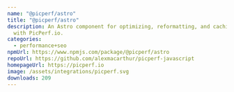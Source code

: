 ```yaml
---
name: "@picperf/astro"
title: "@picperf/astro"
description: An Astro component for optimizing, reformatting, and caching images
  with PicPerf.io.
categories:
  - performance+seo
npmUrl: https://www.npmjs.com/package/@picperf/astro
repoUrl: https://github.com/alexmacarthur/picperf-javascript
homepageUrl: https://picperf.io
image: /assets/integrations/picperf.svg
downloads: 209
---
```

